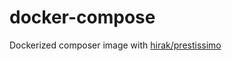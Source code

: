 # docker-compose
Dockerized composer image with [hirak/prestissimo](https://github.com/hirak/prestissimo)
